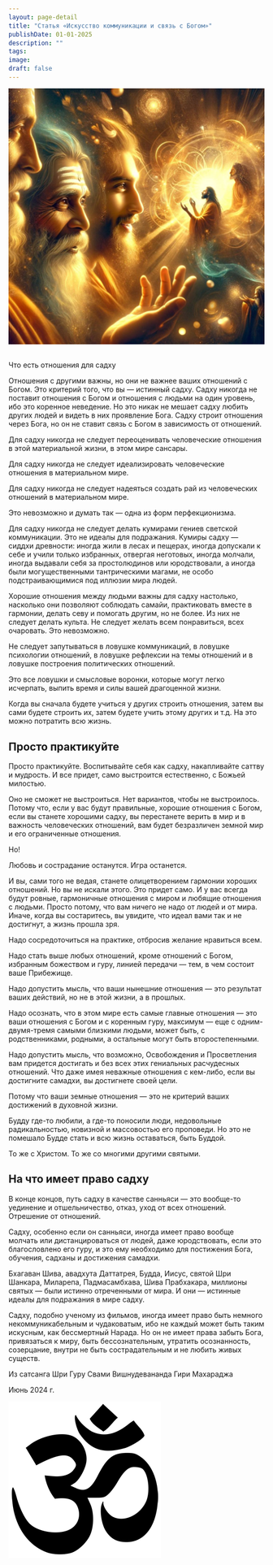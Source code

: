 ```yaml
---
layout: page-detail
title: "Статья «Искусство коммуникации и связь с Богом»"
publishDate: 01-01-2025
description: ""
tags:
image:
draft: false
---
```


  
![](/upload/medialibrary/099/qkx2kagahbfo3f37iqrvecou2s05lx44.jpg)  

##   
 Что есть отношения для садху 

 Отношения с другими важны, но они не важнее ваших отношений с Богом. Это критерий того, что вы — истинный садху. Садху никогда не поставит отношения с Богом и отношения с людьми на один уровень, ибо это коренное неведение. Но это никак не мешает садху любить других людей и видеть в них проявление Бога. Садху строит отношения через Бога, но он не ставит связь с Богом в зависимость от отношений.

 Для садху никогда не следует переоценивать человеческие отношения в этой материальной жизни, в этом мире сансары.

 Для садху никогда не следует идеализировать человеческие отношения в материальном мире.

 Для садху никогда не следует надеяться создать рай из человеческих отношений в материальном мире.

 Это невозможно и думать так — одна из форм перфекционизма.

 Для садху никогда не следует делать кумирами гениев светской коммуникации. Это не идеалы для подражания. Кумиры садху — сиддхи древности: иногда жили в лесах и пещерах, иногда допускали к себе и учили только избранных, отвергая неготовых, иногда молчали, иногда выдавали себя за простолюдинов или юродствовали, а иногда были могущественными тантрическими магами, не особо подстраивающимися под иллюзии мира людей.

 Хорошие отношения между людьми важны для садху настолько, насколько они позволяют соблюдать самайи, практиковать вместе в гармонии, делать севу и помогать другим, но не более. Из них не следует делать культа. Не следует желать всем понравиться, всех очаровать. Это невозможно.

 Не следует запутываться в ловушке коммуникаций, в ловушке психологии отношений, в ловушке рефлексии на темы отношений и в ловушке построения политических отношений.

 Это все ловушки и смысловые воронки, которые могут легко исчерпать, выпить время и силы вашей драгоценной жизни.

 Когда вы сначала будете учиться у других строить отношения, затем вы сами будете строить их, затем будете учить этому других и т.д. На это можно потратить всю жизнь.

## Просто практикуйте 

 Просто практикуйте. Воспитывайте себя как садху, накапливайте саттву и мудрость. И все придет, само выстроится естественно, с Божьей милостью.

 Оно не сможет не выстроиться. Нет вариантов, чтобы не выстроилось. Потому что, если у вас будут правильные, хорошие отношения с Богом, если вы станете хорошими садху, вы перестанете верить в мир и в важность человеческих отношений, вам будет безразличен земной мир и его ограниченные отношения.

 Но!

 Любовь и сострадание останутся. Игра останется.

 И вы, сами того не ведая, станете олицетворением гармонии хороших отношений. Но вы не искали этого. Это придет само. И у вас всегда будут ровные, гармоничные отношения с миром и любящие отношения с людьми. Просто потому, что вам ничего не надо от людей и от мира. Иначе, когда вы состаритесь, вы увидите, что идеал вами так и не достигнут, а жизнь прошла зря.

 Надо сосредоточиться на практике, отбросив желание нравиться всем.

 Надо стать выше любых отношений, кроме отношений с Богом, избранным божеством и гуру, линией передачи — тем, в чем состоит ваше Прибежище.

 Надо допустить мысль, что ваши нынешние отношения — это результат ваших действий, но не в этой жизни, а в прошлых.

 Надо осознать, что в этом мире есть самые главные отношения — это ваши отношения с Богом и с коренным гуру, максимум — еще с одним-двумя-тремя самыми близкими людьми, может быть, с родственниками, родными, а остальные могут быть второстепенными.

 Надо допустить мысль, что возможно, Освобождения и Просветления вам придется достигать и без всех этих гениальных расчудесных отношений. Что даже имея неважные отношения с кем-либо, если вы достигните самадхи, вы достигнете своей цели.

 Потому что ваши земные отношения — это не критерий ваших достижений в духовной жизни.

 Будду где-то любили, а где-то поносили люди, недовольные радикальностью, новизной и массовостью его проповеди. Но это не помешало Будде стать и всю жизнь оставаться, быть Буддой.

 То же с Христом. То же со многими другими святыми.

## На что имеет право садху 

 В конце концов, путь садху в качестве санньяси — это вообще-то уединение и отшельничество, отказ, уход от всех отношений. Отрешение от отношений.

 Садху, особенно если он санньяси, иногда имеет право вообще молчать или дистанцироваться от людей, даже юродствовать, если это благословлено его гуру, и это ему необходимо для постижения Бога, обучения, садханы и достижения самадхи.

 Бхагаван Шива, авадхута Даттатрея, Будда, Иисус, святой Шри Шанкара, Миларепа, Падмасамбхава, Шива Прабхакара, миллионы святых — были истинно отреченными от мира. И они — истинные идеалы для подражания в мире садху.

 Садху, подобно ученому из фильмов, иногда имеет право быть немного некоммуникабельным и чудаковатым, ибо не каждый может быть таким искусным, как бессмертный Нарада. Но он не имеет права забыть Бога, привязаться к миру, быть бессознательным, утратить осознанность, созерцание, внутри не быть сострадательным и не любить живых существ.

  
 Из сатсанга Шри Гуру Свами Вишнудевананда Гири Махараджа

 Июнь 2024 г.

![Ом](/upload/medialibrary/4e5/4e59138d7f13f8137afb77ab8ee41988.png) 
